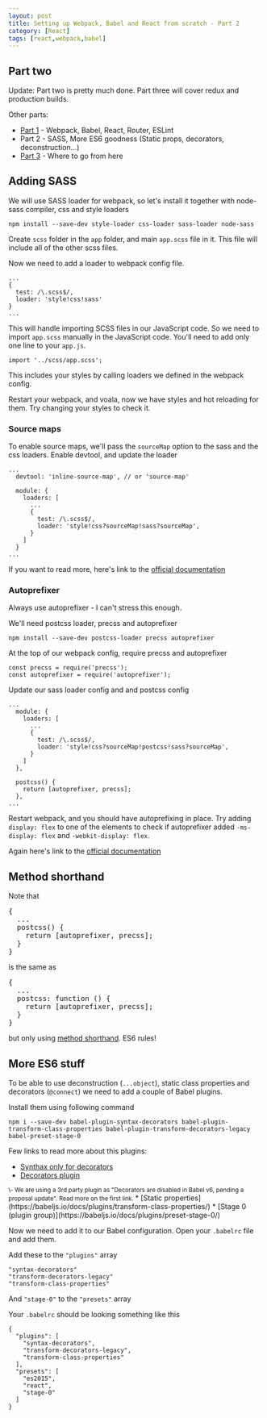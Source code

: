 ```yaml
---
layout: post
title: Setting up Webpack, Babel and React from scratch - Part 2
category: [React]
tags: [react,webpack,babel]
---
```


## Part two

Update: Part two is pretty much done. Part three will cover redux and production builds.

Other parts:

* [Part 1](/setting-up-webpack-babel-and-react-from-scratch) - Webpack, Babel, React, Router, ESLint
* Part 2 - SASS, More ES6 goodness (Static props, decorators, deconstruction...)
* [Part 3](/setting-up-webpack-babel-and-react-from-scratch-part-3) - Where to go from here

## Adding SASS

We will use SASS loader for webpack, so let's install it together with node-sass compiler,
 css and style loaders

    npm install --save-dev style-loader css-loader sass-loader node-sass

Create `scss` folder in the `app` folder, and main `app.scss` file in it.
This file will include all of the other scss files.

Now we need to add a loader to webpack config file.

<!--more-->

```
...
{
  test: /\.scss$/,
  loader: 'style!css!sass'
}
...
```

This will handle importing SCSS files in our JavaScript code.
So we need to import `app.scss` manually in the JavaScript code.
You'll need to add only one line to your `app.js`.

    import '../scss/app.scss';

This includes your styles by calling loaders we defined in the webpack config.

Restart your webpack, and voala, now we have styles and hot reloading for them.
Try changing your styles to check it.

### Source maps

To enable source maps, we'll pass the `sourceMap` option to the sass and the css loaders.
Enable devtool, and update the loader

```
...
  devtool: 'inline-source-map', // or 'source-map'

  module: {
    loaders: [
      ...
      {
        test: /\.scss$/,
        loader: 'style!css?sourceMap!sass?sourceMap',
      }
    ]
  }
...
```

If you want to read more, here's link to the
[official documentation](https://github.com/jtangelder/sass-loader)

### Autoprefixer

Always use autoprefixer - I can't stress this enough.

We'll need postcss loader, precss and autoprefixer

    npm install --save-dev postcss-loader precss autoprefixer


At the top of our webpack config, require precss and autoprefixer

```
const precss = require('precss');
const autoprefixer = require('autoprefixer');
```

Update our sass loader config and and postcss config

```
...
  module: {
    loaders: [
      ...
      {
        test: /\.scss$/,
        loader: 'style!css?sourceMap!postcss!sass?sourceMap',
      }
    ]
  },

  postcss() {
    return [autoprefixer, precss];
  },
...
```

Restart webpack, and you should have autoprefixing in place.
Try adding `display: flex` to one of the elements to check if autoprefixer added
`-ms-display: flex` and `-webkit-display: flex`.

Again here's link to the [official documentation](https://github.com/postcss/postcss-loader)

## Method shorthand

Note that

<pre>
{
  ...
  postcss() {
    return [autoprefixer, precss];
  }
}
</pre>

is the same as

<pre>
{
  ...
  postcss: function () {
    return [autoprefixer, precss];
  }
}
</pre>

but only using [method shorthand](http://eslint.org/docs/rules/object-shorthand).
ES6 rules!

## More ES6 stuff

To be able to use deconstruction (`...object`), static class properties and decorators (`@connect`) we need to add
a couple of Babel plugins.

Install them using following command

    npm i --save-dev babel-plugin-syntax-decorators babel-plugin-transform-class-properties babel-plugin-transform-decorators-legacy babel-preset-stage-0

Few links to read more about this plugins:

* [Synthax only for decorators](https://babeljs.io/docs/plugins/syntax-decorators/)
* [Decorators plugin](https://github.com/loganfsmyth/babel-plugin-transform-decorators-legacy)
<small>
\- We are using a 3rd party plugin as "Decorators are disabled in Babel v6, pending a proposal update".
Read more on the first link.
</small>
* [Static properties](https://babeljs.io/docs/plugins/transform-class-properties/)
* [Stage 0 (plugin group)](https://babeljs.io/docs/plugins/preset-stage-0/)



Now we need to add it to our Babel configuration. Open your `.babelrc` file and add them.

Add these to the `"plugins"` array

    "syntax-decorators"
    "transform-decorators-legacy"
    "transform-class-properties"

And `"stage-0"` to the `"presets"` array

Your `.babelrc` should be looking something like this

    {
      "plugins": [
        "syntax-decorators",
        "transform-decorators-legacy",
        "transform-class-properties"
      ],
      "presets": [
        "es2015",
        "react",
        "stage-0"
      ]
    }
